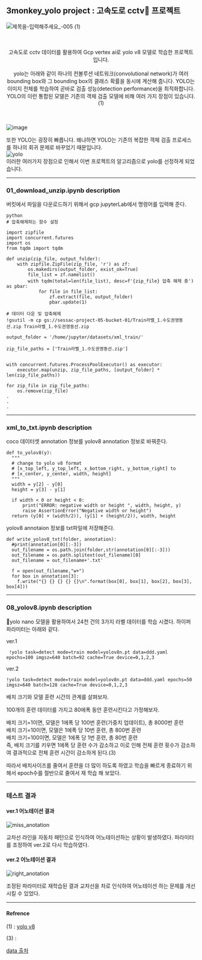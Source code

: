 ## 3monkey_yolo project : 고속도로 cctv📡 프로젝트

![제목을-입력해주세요_-005 (1)](https://github.com/sesac-google-ai-1st/3monkey_yolo/assets/69001369/9966c3b0-b4eb-4457-80cb-4a8a510133b4)
<br/>
<br/>
<br/>

<center>고속도로 cctv 데이터를 활용하여 Gcp vertex ai로 yolo v8 모델로 학습한 프로젝트 입니다.<br/><br/>
yolo는 아래와 같이 하나의 컨볼루션 네트워크(convolutional network)가 여러 bounding box와 그 bounding box의 클래스 확률을 동시에 계산해 줍니다.   YOLO는 이미지 전체를 학습하여 곧바로 검출 성능(detection performance)을 최적화합니다.   YOLO의 이런 통합된 모델은 기존의 객체 검출 모델에 비해 여러 가지 장점이 있습니다.(1) </center><br/><br/>


![image](https://github.com/sesac-google-ai-1st/3monkey_yolo/assets/69001369/25107f2a-e135-40e8-952e-8179b90b753a)

또한 YOLO는 굉장히 빠릅니다. 왜냐하면 YOLO는 기존의 복잡한 객체 검출 프로세스를 하나의 회귀 문제로 바꾸었기 때문입니다.<br/>
![yolo](https://github.com/sesac-google-ai-1st/3monkey_yolo/assets/69001369/67566326-419a-4190-a41e-e267b7c5de76)  
이러한 여러가지 장점으로 인해서 이번 프로젝트의 알고리즘으로 yolo를 선정하게 되었습니다.   

---

### 01_download_unzip.ipynb description
버킷에서 파일을 다운로드하기 위해서 gcp jupyterLab에서 명령어를 입력해 준다. 

```
python
# 압축해제하는 함수 설정

import zipfile
import concurrent.futures
import os
from tqdm import tqdm

def unzip(zip_file, output_folder):
    with zipfile.ZipFile(zip_file, 'r') as zf:
        os.makedirs(output_folder, exist_ok=True)
        file_list = zf.namelist()
        with tqdm(total=len(file_list), desc=f'{zip_file} 압축 해제 중') as pbar:
            for file in file_list:
                zf.extract(file, output_folder)
                pbar.update(1)

# 데이터 다운 및 압축해제
!gsutil -m cp gs://sessac-project-05-bucket-01/Train라벨_1.수도권영동선.zip Train라벨_1.수도권영동선.zip

output_folder = '/home/jupyter/datasets/xml_train/'

zip_file_paths = ['Train라벨_1.수도권영동선.zip']


with concurrent.futures.ProcessPoolExecutor() as executor:
    executor.map(unzip, zip_file_paths, [output_folder] * len(zip_file_paths))

for zip_file in zip_file_paths:
    os.remove(zip_file)
.
.
.
```
---

### xml_to_txt.ipynb description
coco 데이터셋 annotation 정보를 yolov8 annotation 정보로 바꿔준다. 
```
def to_yolov8(y):
  """
  # change to yolo v8 format
  # [x_top_left, y_top_left, x_bottom_right, y_bottom_right] to
  # [x_center, y_center, width, height]
  """
  width = y[2] - y[0]
  height = y[3] - y[1]

  if width < 0 or height < 0:
      print("ERROR: negative width or height ", width, height, y)
      raise AssertionError("Negative width or height")
  return (y[0] + (width/2)), (y[1] + (height/2)), width, height

```
yolov8 annotaion 정보를 txt파일에 저장해준다.
```
def write_yolov8_txt(folder, annotation):
  #print(annotation[0][:-3])
  out_filename = os.path.join(folder,str(annotation[0][:-3]))
  out_filename = os.path.splitext(out_filename)[0]
  out_filename = out_filename+'.txt'

  f = open(out_filename,"w+")
  for box in annotation[3]:
    f.write("{} {} {} {} {}\n".format(box[0], box[1], box[2], box[3], box[4]))
```
---
###  08_yolov8.ipynb description
🚀yolo nano 모델을 활용하여서 24천 건의 3가지 라벨 데이터를 학습 시켰다.
하이퍼 파라미터는 아래와 같다.

ver.1
```
 !yolo task=detect mode=train model=yolov8n.pt data=ddd.yaml epochs=100 imgsz=640 batch=92 cache=True device=0,1,2,3
```
ver.2 
```
!yolo task=detect mode=train model=yolov8n.pt data=ddd.yaml epochs=50 imgsz=640 batch=128 cache=True device=0,1,2,3
```

배치 크기와 모델 훈련 시간의 관계를 살펴보자. 

100개의 훈련 데이터를 가지고 80에폭 동안 훈련시킨다고 가정해보자.  

배치 크기=1이면, 모델은 1에폭 당 100번 훈련(가중치 업데이트), 총 8000번 훈련  
배치 크기=10이면, 모델은 1에폭 당 10번 훈련, 총 800번 훈련  
배치 크기=100이면, 모델은 1에폭 당 1번 훈련, 총 80번 훈련  
즉, 배치 크기를 키우면 1에폭 당 훈련 수가 감소하고 이로 인해 전체 훈련 횟수가 감소하여 결과적으로 전체 훈련 시간이 감소하게 된다.(3)  

따라서 배치사이즈를 줄여서 훈련을 더 많이 하도록 하였고 학습을 빠르게 종료하기 위해서 epoch수를 절반으로 줄여서 재 학습 해 보았다.  
 
---

### 테스트 결과 

#### ver.1 어노테이션 결과
![miss_anotation](https://github.com/sesac-google-ai-1st/3monkey_yolo/assets/69001369/d5a52da2-f43c-43c5-a9b8-731e07e1da35)

교차선 라인을 자동차 패턴으로 인식하여 어노테이션하는 상황이 발생하였다. 
파라미터를 조정하여 ver.2로 다시 학습하였다.

#### ver.2 어노테이션 결과
![right_anotation](https://github.com/sesac-google-ai-1st/3monkey_yolo/assets/69001369/91cc5de4-ed4b-4d45-8872-462989c25127)

조정된 파라미터로 재학습된 결과 교차선을 차로 인식하여 어노테이션 하는 문제를 개선시킬 수 있었다.

---
#### Refrence
(1) : [yolo v8](https://github.com/ultralytics/ultralytics)  

(3) : [](https://otugi.tistory.com/350)

[data 출처](https://www.aihub.or.kr/aihubdata/data/view.do?currMenu=&topMenu=&aihubDataSe=data&dataSetSn=164)
